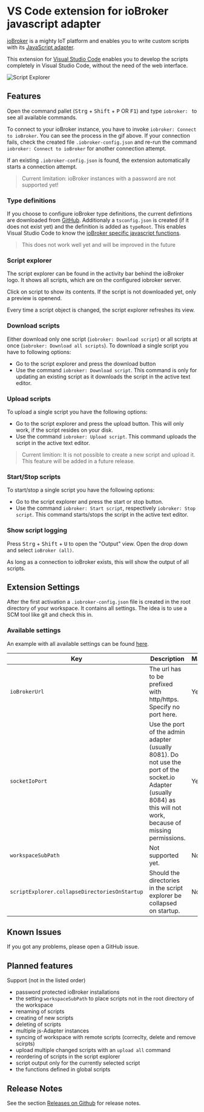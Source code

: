 # VS Code extension for ioBroker javascript adapter

[ioBroker](https://www.iobroker.net/) is a mighty IoT platform and enables you to write custom scripts with its [JavaScript adapter](https://github.com/ioBroker/ioBroker.javascript). 

This extension for [Visual Studio Code](https://code.visualstudio.com/) enables you to develop the scripts completely in Visual Studio Code, without the need of the web interface. 

![Script Explorer](https://media.githubusercontent.com/media/nokxs/iobroker-javascript-vs-code-extension/main/doc/script-explorer.gif)

## Features

Open the command pallet (<kbd>Strg</kbd> + <kbd>Shift</kbd> + <kbd>P</kbd> OR <kbd>F1</kbd>) and type `iobroker: ` to see all available commands.

To connect to your ioBroker instance, you have to invoke `iobroker: Connect to ioBroker`. You can see the process
in the gif above. If your connection fails, check the created file `.iobroker-config.json` and re-run the command `iobroker: Connect to ioBroker` for another connection attempt.

If an existing `.iobroker-config.json` is found, the extension automatically starts a connection attempt.

> Current limitation: ioBroker instances with a password are not supported yet!

### Type definitions

If you choose to configure ioBroker type definitions, the current defintions are downloaded from [GitHub](https://github.com/ioBroker/ioBroker.javascript/blob/master/lib/javascript.d.ts). Additionaly a `tsconfig.json` is created
(if it does not exist yet) and the definition is added as `typeRoot`. This enables Visual Studio Code to know
the [ioBroker specific javascript functions](https://github.com/ioBroker/ioBroker.javascript/blob/master/docs/en/javascript.md).

> This does not work well yet and will be improved in the future

### Script explorer
The script explorer can be found in the activity bar behind the ioBroker logo. It shows all scripts, which are on
the configured iobroker server.

Click on script to show its contents. If the script is not downloaded yet, only a preview is openend. 

Every time a script object is changed, the script explorer refreshes its view.

### Download scripts
Either download only one script (`iobroker: Download script`) or all scripts at once (`iobroker: Download all scripts`).
To download a single script you have to following options:

* Go to the script explorer and press the download button
* Use the command `iobroker: Download script`. This command is only for updating an existing script as it downloads 
the script in the active text editor.

### Upload scripts
To upload a single script you have the following options:

* Go to the script explorer and press the upload button. This will only work, if the script resides on your disk.
* Use the command `iobroker: Upload script`. This command uploads the script in the active text editor.

> Current limition: It is not possible to create a new script and upload it. This feature will be added in a future release.
### Start/Stop scripts
To start/stop a single script you have the following options:

* Go to the script explorer and press the start or stop button.
* Use the command `iobroker: Start script`, respectively `iobroker: Stop script`. This command starts/stops the script in the active text editor.

### Show script logging
Press <kbd>Strg</kbd> + <kbd>Shift</kbd> + <kbd>U</kbd> to open the "Output" view. Open the drop down and select `ioBroker (all)`.

As long as a connection to ioBroker exists, this will show the output of all scripts.

## Extension Settings

After the first activation a `.iobroker-config.json` file is created in the root directory of your workspace. It contains all settings. The idea is to use a SCM tool like git and check this in.

### Available settings

An example with all available settings can be found [here](./doc/.iobroker-config.json).

| Key           | Description           | Mandatory | Default |
|---------------|-----------------------|-----------|---------|
| `ioBrokerUrl` | The url has to be prefixed with http/https. Specify no port here. | Yes |  |
| `socketIoPort` | Use the port of the admin adapter (usually 8081). Do not use the port of the socket.io Adapter (usually 8084) as this will not work, because of missing permissions. | Yes |  |
| `workspaceSubPath` | Not supported yet. | No | "/" |
| `scriptExplorer.collapseDirectoriesOnStartup` | Should the directories in the script explorer be collapsed on startup. | No | true |

## Known Issues

If you got any problems, please open a GitHub issue.

## Planned features

Support (not in the listed order)
* password protected ioBroker installations
* the setting `workspaceSubPath` to place scripts not in the root directory of the workspace
* renaming of scripts
* creating of new scripts
* deleting of scripts
* multiple js-Adapter instances
* syncing of workspace with remote scripts (correclty, delete and remove scirpts)
* upload multiple changed scripts with an `upload all` command
* reordering of scripts in the script explorer
* script output only for the currently selected script
* the functions defined in global scripts

## Release Notes

See the section [Releases on Github](https://github.com/nokxs/iobroker-javascript-vs-code-extension/releases) for release notes.
